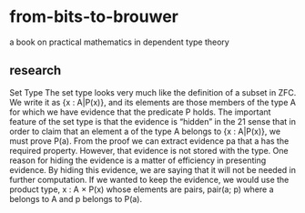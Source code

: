 # from-bits-to-brouwer
a book on practical mathematics in dependent type theory

## research

>>>
Set Type The set type looks very much like the definition of a subset in ZFC. We write it as
{x : A|P(x)}, and its elements are those members of the type A for which we have evidence that
the predicate P holds. The important feature of the set type is that the evidence is “hidden” in the
21
sense that in order to claim that an element a of the type A belongs to {x : A|P(x)}, we must prove
P(a). From the proof we can extract evidence pa that a has the required property. However, that
evidence is not stored with the type. One reason for hiding the evidence is a matter of efficiency
in presenting evidence. By hiding this evidence, we are saying that it will not be needed in further
computation. If we wanted to keep the evidence, we would use the product type, x : A × P(x)
whose elements are pairs, pair(a; p) where a belongs to A and p belongs to P(a).
>>>

